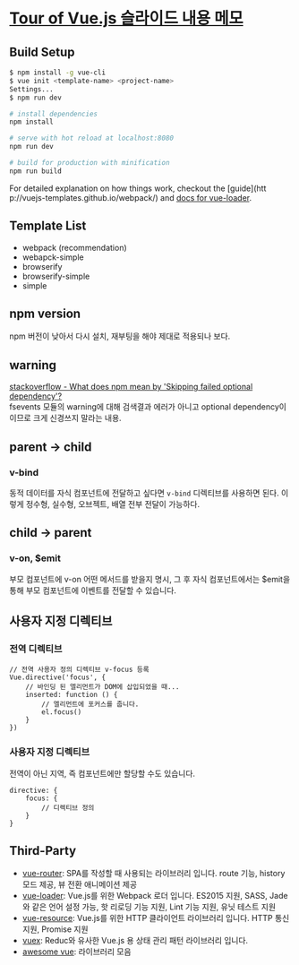 # [Tour of Vue.js 슬라이드 내용 메모](https://www.slideshare.net/sunhyouplee/tour-of-vuejs-70654520)

## Build Setup

``` bash
$ npm install -g vue-cli
$ vue init <template-name> <project-name>
Settings...
$ npm run dev
```

``` bash
# install dependencies
npm install

# serve with hot reload at localhost:8080
npm run dev

# build for production with minification
npm run build
```

For detailed explanation on how things work, checkout the [guide](htt
p://vuejs-templates.github.io/webpack/) and [docs for vue-loader](http://vuejs.github.io/vue-loader).

## Template List

- webpack (recommendation)
- webapck-simple
- browserify
- browserify-simple
- simple

## npm version
npm 버전이 낮아서 다시 설치, 재부팅을 해야 제대로 적용되나 보다.

## warning
[stackoverflow - What does npm mean by 'Skipping failed optional dependency'?](http://stackoverflow.com/questions/35644708/what-does-npm-mean-by-skipping-failed-optional-dependency)  
fsevents 모듈의 warning에 대해 검색결과 에러가 아니고 optional dependency이 이므로
크게 신경쓰지 말라는 내용.

## parent -> child

### v-bind
동적 데이터를 자식 컴포넌트에 전달하고 싶다면 `v-bind` 디렉티브를 사용하면 된다. 이렇게 정수형, 실수형, 오브젝트, 배열 전부 전달이 가능하다.

## child -> parent

### v-on, $emit
부모 컴포넌트에 v-on 어떤 메서드를 받을지 명시,
그 후 자식 컴포넌트에서는 $emit을 통해 부모 컴포넌트에 이벤트를 전달할 수 있습니다.

## 사용자 지정 디렉티브

### 전역 디렉티브

```
// 전역 사용자 정의 디렉티브 v-focus 등록
Vue.directive('focus', {
    // 바인딩 된 엘리먼트가 DOM에 삽입되었을 때...
    inserted: function () {
        // 엘리먼트에 포커스를 줍니다.
        el.focus()
    }
})
```

### 사용자 지정 디렉티브
전역이 아닌 지역, 즉 컴포넌트에만 할당할 수도 있습니다.

```
directive: {
    focus: {
        // 디렉티브 정의
    }
}
```

## Third-Party

- [vue-router](https://router.vuejs.org): SPA를 작성할 때 사용되는 라이브러리 입니다. route 기능, history 모드 제공, 뷰 전환 애니메이션 제공
- [vue-loader](https://vue-loader.vuejs.org): Vue.js를 위한 Webpack 로더 입니다. ES2015 지원, SASS, Jade와 같은 언어 설정 가능, 핫 리로딩 기능 지원, Lint 기능 지원, 유닛 테스트 지원
- [vue-resource](https://github.com/pagekit/vue-resource): Vue.js를 위한 HTTP 클라이언트 라이브러리 입니다. HTTP 통신 지원, Promise 지원
- [vuex](https://vuex.vuejs.org): Reduc와 유사한 Vue.js 용 상태 관리 패턴 라이브러리 입니다.
- [awesome vue](https://github.com/vuejs/awesome-vue): 라이브러리 모음
